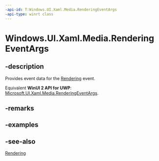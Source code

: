 ```yaml
---
-api-id: T:Windows.UI.Xaml.Media.RenderingEventArgs
-api-type: winrt class
---
```


<!-- Class syntax.
public class RenderingEventArgs : Windows.UI.Xaml.Media.IRenderingEventArgs
-->

# Windows.UI.Xaml.Media.RenderingEventArgs

## -description
Provides event data for the [Rendering](compositiontarget_rendering.md) event.

Equivalent **WinUI 2 API for UWP**: [Microsoft.UI.Xaml.Media.RenderingEventArgs](/windows/winui/api/microsoft.ui.xaml.media.renderingeventargs).

## -remarks

## -examples

## -see-also
[Rendering](compositiontarget_rendering.md)
